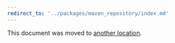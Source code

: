 ```yaml
---
redirect_to: '../packages/maven_repository/index.md'
---
```


This document was moved to [another location](../packages/maven_repository/index.md).

<!-- This redirect file can be deleted February 1, 2021, or later. -->
<!-- Before deletion, see: https://docs.gitlab.com/ee/development/documentation/#move-or-rename-a-page -->
